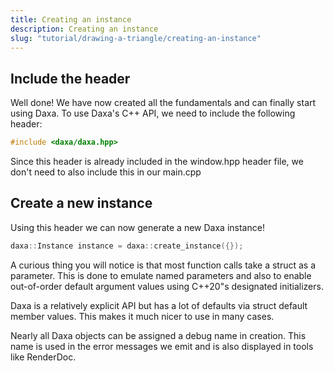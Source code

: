 ```yaml
---
title: Creating an instance
description: Creating an instance
slug: "tutorial/drawing-a-triangle/creating-an-instance"
---
```


## Include the header

Well done! We have now created all the fundamentals and can finally start using Daxa. To use Daxa's C++ API, we need to include the following header:

```cpp
#include <daxa/daxa.hpp>
```

Since this header is already included in the window.hpp header file, we don't need to also include this in our main.cpp

## Create a new instance

Using this header we can now generate a new Daxa instance!

```cpp
daxa::Instance instance = daxa::create_instance({});
```

A curious thing you will notice is that most function calls take a struct as a parameter. This is done to emulate named parameters and also to enable out-of-order default argument values using C++20"s designated initializers.

Daxa is a relatively explicit API but has a lot of defaults via struct default member values. This makes it much nicer to use in many cases.

Nearly all Daxa objects can be assigned a debug name in creation. This name is used in the error messages we emit and is also displayed in tools like RenderDoc.
